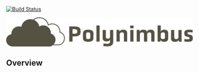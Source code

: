 [![Build Status](https://travis-ci.org/polynimbus/polynimbus.png?branch=master)](https://travis-ci.org/polynimbus/polynimbus)

![Polynimbus logo](logo.png)


## Overview
